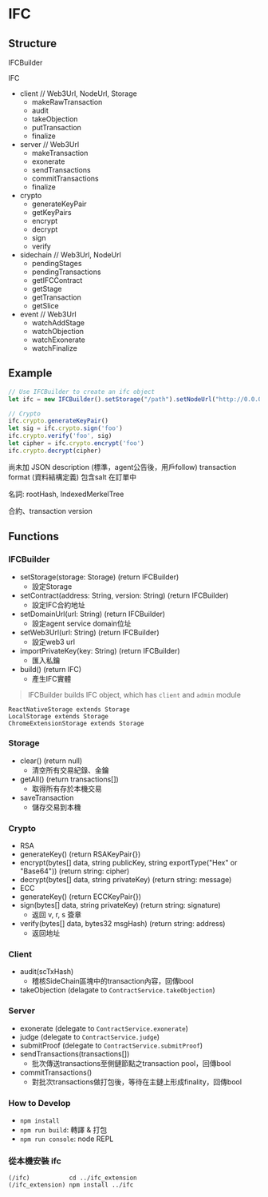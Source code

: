 # IFC
## Structure
IFCBuilder

IFC
- client // Web3Url, NodeUrl, Storage
  - makeRawTransaction
  - audit
  - takeObjection
  - putTransaction
  - finalize
- server // Web3Url
  - makeTransaction
  - exonerate
  - sendTransactions
  - commitTransactions
  - finalize
- crypto
  - generateKeyPair
  - getKeyPairs
  - encrypt
  - decrypt
  - sign
  - verify
- sidechain // Web3Url, NodeUrl
  - pendingStages
  - pendingTransactions
  - getIFCContract
  - getStage
  - getTransaction
  - getSlice
- event // Web3Url
  - watchAddStage
  - watchObjection
  - watchExonerate
  - watchFinalize

## Example
```javascript
// Use IFCBuilder to create an ifc object
let ifc = new IFCBuilder().setStorage("/path").setNodeUrl("http://0.0.0.0:3000").setWeb3Url("http://0.0.0.0:8545").build()

// Crypto
ifc.crypto.generateKeyPair()
let sig = ifc.crypto.sign('foo')
ifc.crypto.verify('foo', sig)
let cipher = ifc.crypto.encrypt('foo')
ifc.crypto.decrypt(cipher)
```

尚未加
JSON description (標準，agent公告後，用戶follow)
transaction format (資料結構定義)
包含salt 在訂單中

名詞: rootHash, IndexedMerkelTree

合約、transaction version

## Functions
### IFCBuilder
- setStorage(storage: Storage) (return IFCBuilder)
  - 設定Storage
- setContract(address: String, version: String) (return IFCBuilder)
  - 設定IFC合約地址 
- setDomainUrl(url: String) (return IFCBuilder)
  - 設定agent service domain位址
- setWeb3Url(url: String) (return IFCBuilder)
  - 設定web3 url
- importPrivateKey(key: String) (return IFCBuilder)
  - 匯入私鑰
- build() (return IFC)
  - 產生IFC實體

> IFCBuilder builds IFC object, which has `client` and `admin` module

```
ReactNativeStorage extends Storage
LocalStorage extends Storage
ChromeExtensionStorage extends Storage
```
### Storage
- clear() (return null)
  - 清空所有交易紀錄、金鑰 
- getAll() (return transactions[])
  - 取得所有存於本機交易
- saveTransaction
  - 儲存交易到本機

### Crypto
- RSA
 - generateKey() (return RSAKeyPair{})
 - encrypt(bytes[] data, string publicKey, string exportType("Hex" or "Base64")) (return string: cipher)
 - decrypt(bytes[] data, string privateKey) (return string: message)
- ECC
 - generateKey() (return ECCKeyPair{})
 - sign(bytes[] data, string privateKey) (return string: signature)
   - 返回 v, r, s 簽章
 - verify(bytes[] data, bytes32 msgHash) (return string: address)
   - 返回地址

### Client
- audit(scTxHash)
  - 稽核SideChain區塊中的transaction內容，回傳bool
- takeObjection (delagate to `ContractService.takeObjection`)

### Server
- exonerate (delegate to `ContractService.exonerate`)
- judge (delegate to `ContractService.judge`)
- submitProof (delegate to `ContractService.submitProof`)
- sendTransactions(transactions[])
  - 批次傳送transactions至側鏈節點之transaction pool，回傳bool 
- commitTransactions()
  - 對批次transactions做打包後，等待在主鏈上形成finality，回傳bool

### How to Develop
- `npm install`
- `npm run build`: 轉譯 & 打包
- `npm run console`: node REPL

### 從本機安裝 ifc
```
(/ifc)           cd ../ifc_extension
(/ifc_extension) npm install ../ifc
```
